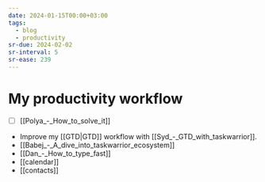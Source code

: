 ```yaml
---
date: 2024-01-15T00:00+03:00
tags:
  - blog
  - productivity
sr-due: 2024-02-02
sr-interval: 5
sr-ease: 239
---
```


# My productivity workflow

- [ ] [[Polya_-_How_to_solve_it]]
- Improve my [[GTD|GTD]] workflow with [[Syd_-_GTD_with_taskwarrior]].
- [[Babej_-_A_dive_into_taskwarrior_ecosystem]]
- [[Dan_-_How_to_type_fast]]
- [[calendar]]
- [[contacts]]
